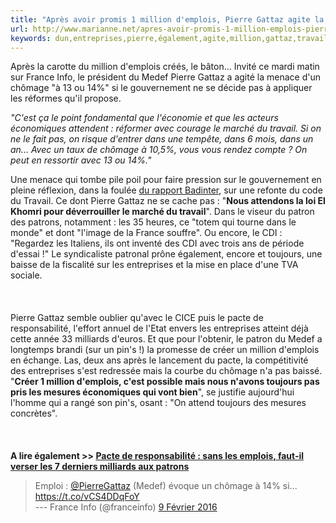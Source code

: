 ```yaml
---
title: "Après avoir promis 1 million d'emplois, Pierre Gattaz agite la menace d'un chômage à 14%"
url: http://www.marianne.net/apres-avoir-promis-1-million-emplois-pierre-gattaz-agite-menace-chomage-14-100240071.html
keywords: dun,entreprises,pierre,également,agite,million,gattaz,travail,responsabilité,promis,pacte,économiques,14,menace,chômage,demplois
---
```

Après la carotte du million d\'emplois créés, le bâton... Invité ce mardi matin sur France Info, le président du Medef Pierre Gattaz a agité la menace d\'un chômage \"à 13 ou 14%\" si le gouvernement ne se décide pas à appliquer les réformes qu\'il propose.

*\"C\'est ça le point fondamental que l\'économie et que les acteurs économiques attendent : réformer avec courage le marché du travail. Si on ne le fait pas, on risque d\'entrer dans une tempête, dans 6 mois, dans un an\... Avec un taux de chômage à 10,5%, vous vous rendez compte ? On peut en ressortir avec 13 ou 14%.\"*

Une menace qui tombe pile poil pour faire pression sur le gouvernement en pleine réflexion, dans la foulée [du rapport Badinter](http://www.marianne.net/robert-badinter-personne-n-compris-sa-commission-100239720.html), sur une refonte du code du Travail. Ce dont Pierre Gattaz ne se cache pas : \"**Nous attendons la loi El Khomri pour déverrouiller le marché du travail**\". Dans le viseur du patron des patrons, notamment : les 35 heures, ce \"totem qui tourne dans le monde\" et dont \"l\'image de la France souffre\". Ou encore, le CDI : \"Regardez les Italiens, ils ont inventé des CDI avec trois ans de période d\'essai !\" Le syndicaliste patronal prône également, encore et toujours, une baisse de la fiscalité sur les entreprises et la mise en place d\'une TVA sociale.\
\
\
\
Pierre Gattaz semble oublier qu\'avec le CICE puis le pacte de responsabilité, l\'effort annuel de l\'Etat envers les entreprises atteint déjà cette année 33 milliards d\'euros. Et que pour l\'obtenir, le patron du Medef a longtemps brandi (sur un pin\'s !) la promesse de créer un million d\'emplois en échange. Las, deux ans après le lancement du pacte, la compétitivité des entreprises s\'est redressée mais la courbe du chômage n\'a pas baissé. \"**Créer 1 million d\'emplois, c\'est possible mais nous n\'avons toujours pas pris les mesures économiques qui vont bien**\", se justifie aujourd\'hui l\'homme qui a rangé son pin\'s, osant : \"On attend toujours des mesures concrètes\".\
\
\
\
**A lire également \>\> [Pacte de responsabilité : sans les emplois, faut-il verser les 7 derniers milliards aux patrons](http://www.marianne.net/pacte-responsabilite-les-emplois-faut-il-verser-les-7-derniers-milliards-aux-patrons-100239520.html)**

> Emploi : [\@PierreGattaz](https://twitter.com/PierreGattaz) (Medef) évoque un chômage à 14% si\... <https://t.co/vCS4DDqFoY>\
> --- France Info (\@franceinfo) [9 Février 2016](https://twitter.com/franceinfo/status/696959416994648064)
